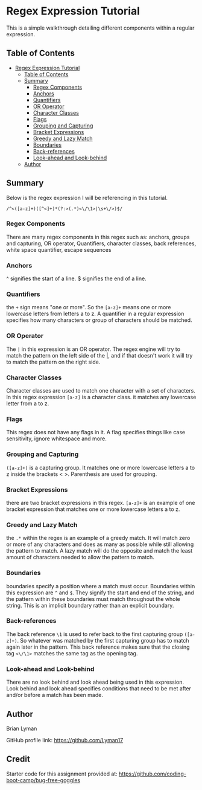 # Regex Expression Tutorial

This is a simple walkthrough detailing different components within a regular expression.


## Table of Contents

- [Regex Expression Tutorial](#regex-expression-tutorial)
  - [Table of Contents](#table-of-contents)
  - [Summary](#summary)
    - [Regex Components](#regex-components)
    - [Anchors](#anchors)
    - [Quantifiers](#quantifiers)
    - [OR Operator](#or-operator)
    - [Character Classes](#character-classes)
    - [Flags](#flags)
    - [Grouping and Capturing](#grouping-and-capturing)
    - [Bracket Expressions](#bracket-expressions)
    - [Greedy and Lazy Match](#greedy-and-lazy-match)
    - [Boundaries](#boundaries)
    - [Back-references](#back-references)
    - [Look-ahead and Look-behind](#look-ahead-and-look-behind)
  - [Author](#author)



## Summary

Below  is the regex expression I will be referencing in this tutorial.
 
 `/^<([a-z]+)([^<]+)*(?:>(.*)<\/\1>|\s+\/>)$/`




### Regex Components
There are many regex components in this regex such as: anchors, groups and capturing, OR operator, Quantifiers, character classes, back references, white space quantifier, escape sequences

### Anchors
^ signifies the start of a line.
$ signifies the end of a line.

### Quantifiers
the `+` sign means "one or more". So the `[a-z]+` means one or more lowercase letters from letters a to z. A quantifier in a regular expression specifies how many characters or group of characters should be matched.

### OR Operator
The `|` in this expression is an OR operator. The regex engine will try to match the pattern on the left side of the |, and if that doesn't work it will try to match the pattern on the right side.

### Character Classes
Character classes are used to match one character with a set of characters. In this regex expression `[a-z]` is a character class. it matches any lowercase letter from a to z.

### Flags
This regex does not have any flags in it. A flag specifies things like case sensitivity, ignore whitespace and more. 

### Grouping and Capturing
`([a-z]+)` is a capturing group. It matches one or more lowercase letters a to z inside the brackets < >. Parenthesis are used for grouping.

### Bracket Expressions
there are two bracket expressions in this regex. `[a-z]+` is an example of one bracket expression that matches one or more lowercase letters a to z.

### Greedy and Lazy Match
the `.*` within the regex is an example of a greedy match. It will match zero or more of any characters and does as many as possible while still allowing the pattern to match. A lazy match will do the opposite and match the least amount of characters needed to allow the pattern to match.

### Boundaries
boundaries specify a position where a match must occur. Boundaries within this expression are `^` and `$`. They signify the start and end of the string, and the pattern within these boundaries must match throughout the whole string. This is an implicit boundary rather than an explicit boundary.

### Back-references
The back reference `\1` is used to refer back to the first capturing group `([a-z]+)`. So whatever was matched by the first capturing group has to match again later in the pattern. This back reference makes sure that the closing tag `<\/\1>` matches the same tag as the opening tag.

### Look-ahead and Look-behind
There are no look behind and look ahead being used in this expression. Look behind and look ahead specifies conditions that need to be met after and/or before a match has been made.

## Author
Brian Lyman

GitHub profile link: https://github.com/Lyman17

## Credit
Starter code for this assignment provided at:
 https://github.com/coding-boot-camp/bug-free-goggles

